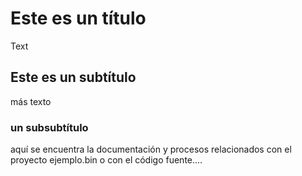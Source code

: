 # Este es un título
Text

## Este es un subtítulo

más texto

### un subsubtítulo
aquí se encuentra la documentación y procesos relacionados con el proyecto ejemplo.bin
o con el código fuente....
